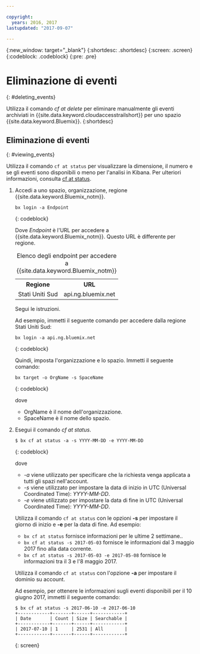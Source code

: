 ```yaml
---

copyright:
  years: 2016, 2017
lastupdated: "2017-09-07"

---
```


{:new_window: target="_blank"}
{:shortdesc: .shortdesc}
{:screen: .screen}
{:codeblock: .codeblock}
{:pre: .pre}

# Eliminazione di eventi
{: #deleting_events}

Utilizza il comando *cf at delete* per eliminare manualmente gli eventi archiviati in
{{site.data.keyword.cloudaccesstrailshort}} per uno spazio {{site.data.keyword.Bluemix}}.
{:shortdesc}

## Eliminazione di eventi
{: #viewing_events}

Utilizza il comando `cf at status` per visualizzare la dimensione, il numero e se gli eventi sono disponibili o meno per l'analisi in Kibana. Per ulteriori informazioni, consulta [cf at status](/docs/services/cloud-activity-tracker/cli/at_cli.html#status).

1. Accedi a uno spazio, organizzazione, regione {{site.data.keyword.Bluemix_notm}}. 

    ```
    bx login -a Endpoint
    ```
    {: codeblock}
	
	Dove *Endpoint* è l'URL per accedere a {{site.data.keyword.Bluemix_notm}}. Questo URL è differente per regione.
	
	<table>
	    <caption>Elenco degli endpoint per accedere a {{site.data.keyword.Bluemix_notm}}</caption>
		<tr>
		  <th>Regione</th>
		  <th>URL</th>
		</tr>
		<tr>
		  <td>Stati Uniti Sud</td>
		  <td>api.ng.bluemix.net</td>
		</tr>
	</table>

    Segui le istruzioni. 

    Ad esempio, immetti il seguente comando per accedere dalla regione Stati Uniti Sud: 
	
	```
	bx login -a api.ng.bluemix.net
	```
	{: codeblock}
	
	Quindi, imposta l'organizzazione e lo spazio. Immetti il seguente comando:

    ```
    bx target -o OrgName -s SpaceName
    ```
   {: codeblock}

    dove

    * OrgName è il nome dell'organizzazione. 
    * SpaceName è il nome dello spazio.

2. Esegui il comando *cf at status*.

    ```
    $ bx cf at status -a -s YYYY-MM-DD -e YYYY-MM-DD 
    ```
    {: codeblock}
    
    dove
    
    * *-a* viene utilizzato per specificare che la richiesta venga applicata a tutti gli spazi nell'account.
    * *-s* viene utilizzato per impostare la data di inizio in UTC (Universal Coordinated Time): *YYYY-MM-DD*.
    * *-e* viene utilizzato per impostare la data di fine in UTC (Universal Coordinated Time): *YYYY-MM-DD*.
    	
	Utilizza il comando `cf at status` con le opzioni **-s** per impostare il giorno di inizio e **-e** per la data di fine. Ad esempio:

    * `bx cf at status` fornisce informazioni per le ultime 2 settimane..
    * `bx cf at status -s 2017-05-03` fornisce le informazioni dal 3 maggio 2017 fino alla data corrente.
    * `bx cf at status -s 2017-05-03 -e 2017-05-08` fornisce le informazioni tra il 3 e l'8 maggio 2017. 
 
    Utilizza il comando `cf at status` con l'opzione **-a** per impostare il dominio su account.
	
    Ad esempio, per ottenere le informazioni sugli eventi disponibili per il 10 giugno 2017, immetti il seguente comando:
    
    ```
    $ bx cf at status -s 2017-06-10 -e 2017-06-10
    +------------+-------+------+------------+
    | Date       | Count | Size | Searchable |
    +------------+-------+------+------------+
    | 2017-07-10 | 1     | 2531 | All        |
    +------------+-------+------+------------+
    ```
    {: screen}
	














